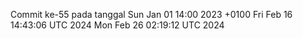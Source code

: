 Commit ke-55 pada tanggal Sun Jan 01 14:00 2023 +0100
Fri Feb 16 14:43:06 UTC 2024
Mon Feb 26 02:19:12 UTC 2024

